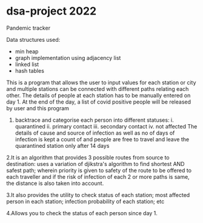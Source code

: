 # dsa-project 2022
Pandemic tracker

Data structures used: 
- min heap
- graph implementation using adjacency list
- linked list
- hash tables

This is a program that allows the user to input values for each station or city and multiple stations can be connected with different paths relating each other.
The details of people at each station has to be manually entered on day 1. At the end of the day, a list of covid positive people will be released by user and this program 

1. backtrace and categorise each person into different statuses:
  i. quarantined
  ii. primary contact
  iii. secondary contact
  iv. not affected
The details of cause and source of infection as well as no of days of infection is kept a count of and people are free to travel and leave the quarantined station only 
after 14 days

2.It is an algorithm that provides 3 possible routes from source to destination: uses a variation of djikstra's algorithm to find shortest AND safest path; wherein priority is given to safety of the route to be offered to each traveller and if the risk of infection of each 2 or more paths is same, the distance is also taken into account.

3.It also provides the utility to check status of each station; most affected person in each station; infection probability of each station; etc

4.Allows you to check the status of each person since day 1.
